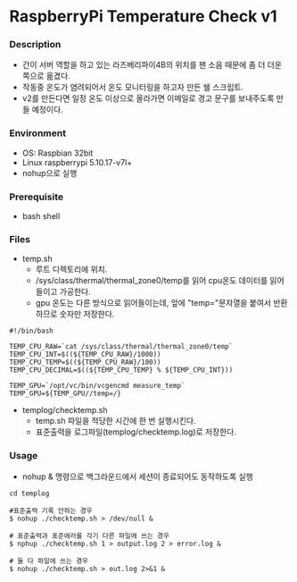 # RaspberryPi Temperature Check v1

### Description
* 간이 서버 역할을 하고 있는 라즈베리파이4B의 위치를 팬 소음 때문에 좀 더 더운 쪽으로 옮겼다.
* 작동중 온도가 염려되어서 온도 모니터링을 하고자 만든 쉘 스크립트.
* v2를 만든다면 일정 온도 이상으로 올라가면 이메일로 경고 문구를 보내주도록 만들 예정이다.

### Environment
* OS: Raspbian 32bit
* Linux raspberrypi 5.10.17-v7l+
* nohup으로 실행

### Prerequisite
* bash shell

### Files
* temp.sh
    * 루트 디렉토리에 위치.
    * /sys/class/thermal/thermal_zone0/temp를 읽어 cpu온도 데이터를 읽어들이고 가공한다.
    * gpu 온도는 다른 방식으로 읽어들이는데, 앞에 "temp="문자열을 붙여서 반환하므로 숫자만 저장한다.
```
#!/bin/bash

TEMP_CPU_RAW=`cat /sys/class/thermal/thermal_zone0/temp`
TEMP_CPU_INT=$((${TEMP_CPU_RAW}/1000))
TEMP_CPU_TEMP=$((${TEMP_CPU_RAW}/100))
TEMP_CPU_DECIMAL=$((${TEMP_CPU_TEMP} % ${TEMP_CPU_INT}))

TEMP_GPU=`/opt/vc/bin/vcgencmd measure_temp`
TEMP_GPU=${TEMP_GPU//temp=/}
```


* templog/checktemp.sh
    * temp.sh 파일을 적당한 시간에 한 번 실행시킨다.
    * 표준출력을 로그파일(templog/checktemp.log)로 저장한다.

### Usage
* nohup & 명령으로 백그라운드에서 세션이 종료되어도 동작하도록 실행
```
cd templog 

#표준출력 기록 안하는 경우
$ nohup ./checktemp.sh > /dev/null & 

# 표준출력과 표준에러를 각기 다른 파일에 쓰는 경우
$ nphup ./checktemp.sh 1 > output.log 2 > error.log &

# 둘 다 파일에 쓰는 경우
$ nohup ./checktemp.sh > out.log 2>&1 &
```
